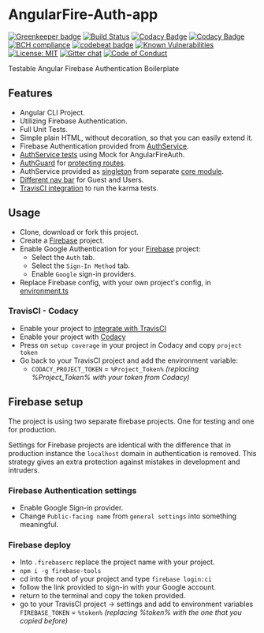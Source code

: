 #  AngularFire-Auth-app

[![Greenkeeper badge](https://badges.greenkeeper.io/SpiralOutDotEu/AngularFire-Auth-app.svg)](https://greenkeeper.io/)
[![Build Status](https://travis-ci.org/SpiralOutDotEu/AngularFire-Auth-app.svg?branch=master)](https://travis-ci.org/SpiralOutDotEu/AngularFire-Auth-app)
[![Codacy Badge](https://api.codacy.com/project/badge/Grade/4e2c5a1f4df748b2917a1d901bcc9000)](https://www.codacy.com/app/SpiralOutDotEu/AngularFire-Auth-app?utm_source=github.com&amp;utm_medium=referral&amp;utm_content=SpiralOutDotEu/AngularFire-Auth-app&amp;utm_campaign=Badge_Grade)
[![Codacy Badge](https://api.codacy.com/project/badge/Coverage/4e2c5a1f4df748b2917a1d901bcc9000)](https://www.codacy.com/app/SpiralOutDotEu/AngularFire-Auth-app?utm_source=github.com&utm_medium=referral&utm_content=SpiralOutDotEu/AngularFire-Auth-app&utm_campaign=Badge_Coverage)
[![BCH compliance](https://bettercodehub.com/edge/badge/SpiralOutDotEu/AngularFire-Auth-app?branch=master)](https://bettercodehub.com/)
[![codebeat badge](https://codebeat.co/badges/724baf9f-874a-467b-bf84-e75236ed9068)](https://codebeat.co/projects/github-com-spiraloutdoteu-angularfire-auth-app-master)
[![Known Vulnerabilities](https://snyk.io/test/github/SpiralOutDotEu/AngularFire-Auth-app/badge.svg)](https://snyk.io/test/github/SpiralOutDotEu/AngularFire-Auth-app)
[![License: MIT](https://img.shields.io/badge/License-MIT-yellow.svg)](https://opensource.org/licenses/MIT)
[![Gitter chat](https://badges.gitter.im/gitterHQ/gitter.png)](https://gitter.im/AngularFire-Auth-app/Lobby?utm_source=share-link&utm_medium=link&utm_campaign=share-link)
[![Code of Conduct](https://img.shields.io/badge/%E2%9D%A4-code%20of%20conduct-blue.svg?style=flat)](https://github.com/SpiralOutDotEu/AngularFire-Auth-app/blob/master/CODE_OF_CONDUCT.md)

Testable Angular Firebase Authentication Boilerplate 

## Features

* Angular CLI Project.
* Utilizing Firebase Authentication.
* Full Unit Tests. 
* Simple plain HTML, without decoration, so that you can easily extend it. 
* Firebase Authentication provided from [AuthService](https://github.com/SpiralOutDotEu/AngularFire-Auth-app/blob/master/src/app/core/auth.service.ts).
* [AuthService tests](https://github.com/SpiralOutDotEu/AngularFire-Auth-app/blob/master/src/app/core/auth.service.spec.ts) using Mock for AngularFireAuth.
* [AuthGuard](https://github.com/SpiralOutDotEu/AngularFire-Auth-app/blob/master/src/app/core/auth.guard.ts) for [protecting routes](https://github.com/SpiralOutDotEu/AngularFire-Auth-app/blob/master/src/app/core/core-routing.module.ts).
* AuthService provided as [singleton](https://github.com/SpiralOutDotEu/AngularFire-Auth-app/blob/master/src/app/app.module.ts) from separate [core module](https://github.com/SpiralOutDotEu/AngularFire-Auth-app/blob/master/src/app/core/core.module.ts).
* [Different nav bar](https://github.com/SpiralOutDotEu/AngularFire-Auth-app/blob/master/src/app/app.component.html) for Guest and Users.
* [TravisCI integration](https://github.com/SpiralOutDotEu/AngularFire-Auth-app/blob/master/.travis.yml) to run the karma tests.

## Usage

* Clone, download or fork this project.
* Create a [Firebase](https://console.firebase.google.com) project.
* Enable Google Authentication for your [Firebase](https://console.firebase.google.com) project:
   * Select the `Auth` tab.
   * Select the `Sign-In Method` tab.
   * Enable `Google` sign-in providers.
* Replace Firebase config, with your own project's config, in [environment.ts](https://github.com/SpiralOutDotEu/AngularFire-Auth-app/blob/master/src/environments/environment.ts)

### TravisCI - Codacy

* Enable your project to [integrate with TravisCI](https://github.com/marketplace/travis-ci)
* Enable your project with [Codacy](https://app.codacy.com/projects)
* Press on `setup coverage` in your project in Codacy and copy `project token`
* Go back to your TravisCI project and add the environment variable:
   * `CODACY_PROJECT_TOKEN` = `%Project_Token%` *(replacing %Project_Token% with your token from Codacy)*

## Firebase setup

The project is using two separate firebase projects. One for testing and one for production.

Settings for Firebase projects are identical with the difference that in production instance the `localhost` domain in authentication is removed. This strategy gives an extra protection against mistakes in development and intruders.
 
### Firebase Authentication settings
* Enable Google Sign-in provider. 
* Change `Public-facing name` from `general settings` into something meaningful.

### Firebase deploy
* Into `.firebaserc` replace the project name with your project.
* `npm i -g firebase-tools`
* cd into the root of your project and type `firebase login:ci`
* follow the link provided to sign-in with your Google account.
* return to the terminal and copy the token provided.
* go to your TravisCI project -> settings and add to environment variables `FIREBASE_TOKEN` = `%token%` *(replacing %token% with the one that you copied before)*



